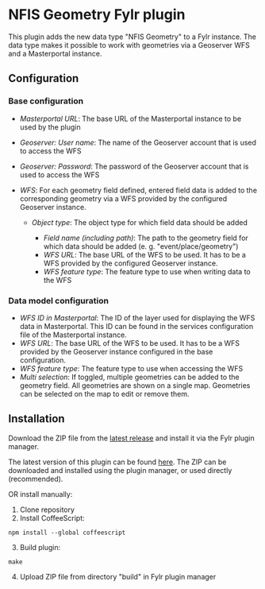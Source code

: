 # NFIS Geometry Fylr plugin

This plugin adds the new data type "NFIS Geometry" to a Fylr instance. The data type makes it possible to work with geometries via a Geoserver WFS and a Masterportal instance.


## Configuration

### Base configuration

* *Masterportal URL*: The base URL of the Masterportal instance to be used by the plugin
* *Geoserver: User name*: The name of the Geoserver account that is used to access the WFS
* *Geoserver: Password*: The password of the Geoserver account that is used to access the WFS

* *WFS*: For each geometry field defined, entered field data is added to the corresponding geometry via a WFS provided by the configured Geoserver instance.

    * *Object type*: The object type for which field data should be added
        
        * *Field name (including path)*: The path to the geometry field for which data should be added (e. g. "event/place/geometry")
        * *WFS URL*: The base URL of the WFS to be used. It has to be a WFS provided by the configured Geoserver instance.
        * *WFS feature type*: The feature type to use when writing data to the WFS

### Data model configuration

* *WFS ID in Masterportal*: The ID of the layer used for displaying the WFS data in Masterportal. This ID can be found in the services configuration file of the Masterportal instance.
* *WFS URL*: The base URL of the WFS to be used. It has to be a WFS provided by the Geoserver instance configured in the base configuration.
* *WFS feature type*: The feature type to use when accessing the WFS
* *Multi selection*: If toggled, multiple geometries can be added to the geometry field. All geometries are shown on a single map. Geometries can be selected on the map to edit or remove them.


## Installation

Download the ZIP file from the [latest release](https://github.com/programmfabrik/fylr-plugin-custom-data-type-nfis-geometry/releases/tag/v1.0.0) and install it via the Fylr plugin manager.

The latest version of this plugin can be found [here](https://github.com/programmfabrik/fylr-plugin-custom-data-type-nfis-geometry/releases/latest/download/CustomDataTypeNFISGeometry.zip). The ZIP can be downloaded and installed using the plugin manager, or used directly (recommended).

OR install manually:

1. Clone repository
2. Install CoffeeScript:
```
npm install --global coffeescript
```
3. Build plugin:
```
make
```
4. Upload ZIP file from directory "build" in Fylr plugin manager
